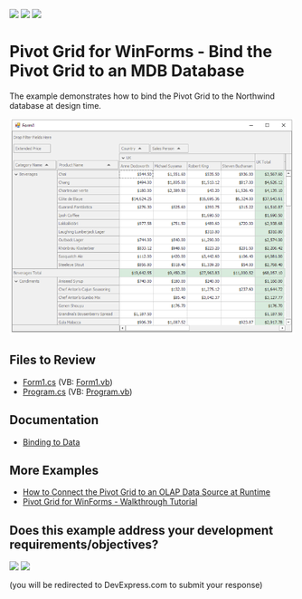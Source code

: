 <!-- default badges list -->
[![](https://img.shields.io/badge/Open_in_DevExpress_Support_Center-FF7200?style=flat-square&logo=DevExpress&logoColor=white)](https://supportcenter.devexpress.com/ticket/details/T540530)
[![](https://img.shields.io/badge/📖_How_to_use_DevExpress_Examples-e9f6fc?style=flat-square)](https://docs.devexpress.com/GeneralInformation/403183)
[![](https://img.shields.io/badge/💬_Leave_Feedback-feecdd?style=flat-square)](#does-this-example-address-your-development-requirementsobjectives)
<!-- default badges end -->

# Pivot Grid for WinForms - Bind the Pivot Grid to an MDB Database

The example demonstrates how to bind the Pivot Grid to the Northwind database at design time. 

![](/images/screenshot.png)

## Files to Review

* [Form1.cs](./CS/WinPivot_GettingStarted/Form1.cs) (VB: [Form1.vb](./VB/WinPivot_GettingStarted/Form1.vb))
* [Program.cs](./CS/WinPivot_GettingStarted/Program.cs) (VB: [Program.vb](./VB/WinPivot_GettingStarted/Program.vb))


## Documentation

- [Binding to Data](https://docs.devexpress.devx/WindowsForms/1842/controls-and-libraries/pivot-grid/binding-to-data)

## More Examples

- [How to Connect the Pivot Grid to an OLAP Data Source at Runtime](https://github.com/DevExpress-Examples/winforms-pivot-grid-connect-to-an-olap-datasource)
- [Pivot Grid for WinForms - Walkthrough Tutorial](https://github.com/DevExpress-Examples/winforms-pivot-grid-walkthrough-tutorial)



<!-- feedback -->
## Does this example address your development requirements/objectives?

[<img src="https://www.devexpress.com/support/examples/i/yes-button.svg"/>](https://www.devexpress.com/support/examples/survey.xml?utm_source=github&utm_campaign=winforms-pivot-grid-bind-to-an-mdb-database&~~~was_helpful=yes) [<img src="https://www.devexpress.com/support/examples/i/no-button.svg"/>](https://www.devexpress.com/support/examples/survey.xml?utm_source=github&utm_campaign=winforms-pivot-grid-bind-to-an-mdb-database&~~~was_helpful=no)

(you will be redirected to DevExpress.com to submit your response)
<!-- feedback end -->
